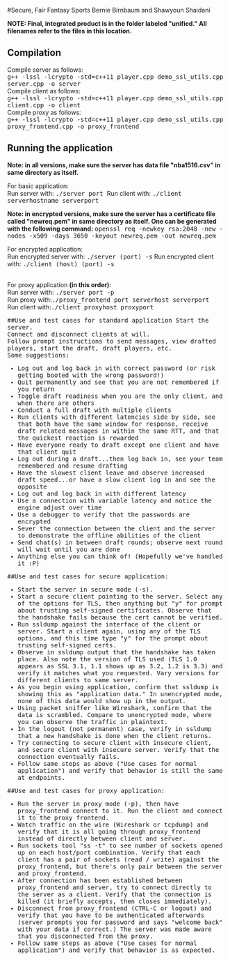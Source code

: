 #Secure, Fair Fantasy Sports
Bernie Birnbaum and Shawyoun Shaidani

<b>NOTE: Final, integrated product is in the folder labeled "unified." All filenames refer to the files in this location.</b>

<h2>Compilation</h2>
Compile server as follows:<br>
<tt>g++ -lssl -lcrypto -std=c++11 player.cpp demo_ssl_utils.cpp server.cpp -o server</tt> <br>
Compile client as follows: <br>
<tt>g++ -lssl -lcrypto -std=c++11 player.cpp demo_ssl_utils.cpp client.cpp -o client</tt> <br>
Compile proxy as follows: <br>
<tt>g++ -lssl -lcrypto -std=c++11 player.cpp demo_ssl_utils.cpp proxy_frontend.cpp -o proxy_frontend</tt> <br>

<h2>Running the application</h2>

<b> Note: in all versions, make sure the server has data file "nba1516.csv" in same directory as itself.</b>

For basic application:<br>
Run server with: <tt>./server port </tt>
Run client with: <tt>./client serverhostname serverport</tt><br>

<b>Note: in encrypted versions, make sure the server has a certificate file called "newreq.pem" in same directory as itself. One can be generated with the following command:</b> <tt>openssl req -newkey rsa:2048 -new -nodes -x509 -days 3650 -keyout newreq.pem -out newreq.pem</tt>

For encrypted application: <br>
Run encrypted server with: <tt>./server (port) -s</tt>
Run encrypted client with: <tt>./client (host) (port) -s</tt> <br> <br>

For proxy application <b>(in this order)</b>: <br>
Run server with: <tt>./server port -p</tt><br>
Run proxy with:<tt>./proxy_frontend port serverhost serverport</tt><br>
Run client with:<tt>./client proxyhost proxyport<br>

##Use and test cases for standard application
Start the server. <br>
Connect and disconnect clients at will. <br>
Follow prompt instructions to send messages, view drafted players, start the draft, draft players, etc. <br>
Some suggestions:
<ul>
	<li> Log out and log back in with correct password (or risk getting booted with the wrong password!)</li>
	<li> Quit permanently and see that you are not remembered if you return</li>
	<li> Toggle draft readiness when you are the only client, and when there are others </li>
	<li> Conduct a full draft with multiple clients </li>
	<li> Run clients with different latencies side by side, see that both have the same window for response, receive draft related messages in within the same RTT, and that the quickest reaction is rewarded </li>
	<li> Have everyone ready to draft except one client and have that client quit </li>
	<li> Log out during a draft...then log back in, see your team remembered and resume drafting</li>
	<li> Have the slowest client leave and observe increased draft speed...or have a slow client log in and see the opposite </li>
	<li> Log out and log back in with different latency </li>
	<li> Use a connection with variable latency and notice the engine adjust over time</li>
	<li> Use a debugger to verify that the passwords are encrypted </li>
	<li> Sever the connection between the client and the server to demonstrate the offline abilities of the client </li>
	<li> Send chat(s) in between draft rounds; observe next round will wait until you are done </li>
	<li> Anything else you can think of! (Hopefully we've handled it :P) </li>
</ul>

##Use and test cases for secure application:
<ul>
	<li>Start the server in secure mode (-s).</li>
	<li>Start a secure client pointing to the server. Select any of the options for TLS, then anything but "y" for prompt about trusting self-signed certificates. Observe that the handshake fails because the cert cannot be verified.</li>
	<li>Run ssldump against the interface of the client or server. Start a client again, using any of the TLS options, and this time type "y" for the prompt about trusting self-signed certs.
	<li>Observe in ssldump output that the handshake has taken place. Also note the version of TLS used (TLS 1.0 appears as SSL 3.1, 1.1 shows up as 3.2, 1.2 is 3.3) and verify it matches what you requested. Vary versions for different clients to same server.
	<li>As you begin using application, confirm that ssldump is showing this as "application data." In unencrypted mode, none of this data would show up in the output.</li>
	<li>Using packet sniffer like Wireshark, confirm that the data is scrambled. Compare to unencrypted mode, where you can observe the traffic in plaintext.</li>
	<li>In the logout (not permanent) case, verify in ssldump that a new handshake is done when the client returns. </li>
	<li>Try connecting to secure client with insecure client, and secure client with insecure server. Verify that the connection eventually fails.
	<li>Follow same steps as above ("Use cases for normal application") and verify that behavior is still the same at endpoints. </li>
</ul>

##Use and test cases for proxy application:
<ul>
	<li>Run the server in proxy mode (-p), then have proxy_frontend connect to it. Run the client and connect it to the proxy frontend. </li>
	<li>Watch traffic on the wire (Wireshark or tcpdump) and verify that it is all going through proxy_frontend instead of directly between client and server.</li>
	<li>Run sockets tool "ss -t" to see number of sockets opened up on each host/port combination. Verify that each client has a pair of sockets (read / write) against the proxy_frontend, but there's only pair between the server and proxy_frontend.</li>
	<li>After connection has been established between proxy_frontend and server, try to connect directly to the server as a client. Verify that the connection is killed (it briefly accepts, then closes immediately). </li>
	<li>Disconnect from proxy_frontend (CTRL-C or logout) and verify that you have to be authenticated afterwards (server prompts you for password and says "welcome back" with your data if correct.) The server was made aware that you disconnected from the proxy.</li>
	<li>Follow same steps as above ("Use cases for normal application") and verify that behavior is as expected.</li>
</ul>
